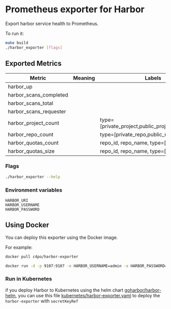 # Prometheus exporter for Harbor 

Export harbor service health to Prometheus.

To run it:

```bash
make build
./harbor_exporter [flags]
```


## Exported Metrics

| Metric | Meaning | Labels |
| ------ | ------- | ------ |
|harbor_up| | |
| harbor_scans_completed | | |
| harbor_scans_total | | |
| harbor_scans_requester | | |
|harbor_project_count| |type=[private_project,public_project,total_project]|
|harbor_repo_count| |type=[private_repo,public_repo,total_repo]|
|harbor_quotas_count| |repo_id, repo_name, type=[hard,used]|
|harbor_quotas_size| | repo_id, repo_name, type=[hard,used]|

### Flags

```bash
./harbor_exporter --help
```

### Environment variables

```
HARBOR_URI
HARBOR_USERNAME
HARBOR_PASSWORD
```

## Using Docker

You can deploy this exporter using the Docker image.

For example:

```bash
docker pull c4po/harbor-exporter

docker run -d -p 9107:9107 -e HARBOR_USERNAME=admin -e HARBOR_PASSWORD=password c4po/harbor-exporter --harbor.server=https://harbor.dev
```
### Run in Kubernetes

if you deploy Harbor to Kubernetes using the helm chart [goharbor/harbor-helm](https://github.com/goharbor/harbor-helm), you can use this file [kubernetes/harbor-exporter.yaml](kubernetes/harbor-exporter.yaml) to deploy the `harbor-exporter` with `secretKeyRef`
